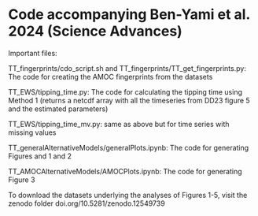 # Code accompanying Ben-Yami et al. 2024 (Science Advances)
Important files:

TT_fingerprints/cdo_script.sh and TT_fingerprints/TT_get_fingerprints.py: The code for creating the AMOC fingerprints from the datasets

TT_EWS/tipping_time.py: The code for calculating the tipping time using Method 1 (returns a netcdf array with all the timeseries from DD23 figure 5 and the estimated parameters)

TT_EWS/tipping_time_mv.py: same as above but for time series with missing values

TT_generalAlternativeModels/generalPlots.ipynb: The code for generating Figures and 1 and 2

TT_AMOCAlternativeModels/AMOCPlots.ipynb: The code for generating Figure 3

To download the datasets underlying the analyses of Figures 1-5, visit the zenodo folder doi.org/10.5281/zenodo.12549739
